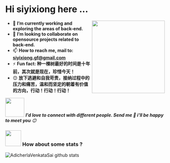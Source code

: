 <h1>Hi siyixiong here ...</h1>
<img align='right' src="https://media.giphy.com/media/MT5UUV1d4CXE2A37Dg/giphy.gif" width="230">


- 🔭 **I’m currently working and exploring the areas of back-end.**
- 👯 **I’m looking to collaborate on opensource projects related to back-end.**
- 📫 **How to reach me, mail to: siyixiong.gf@gmail.com**
- ⚡  **Fun fact: 种一棵树最好的时间是十年前，其次就是现在，珍惜今天！**
- 😊 **放下逃避和自我苛责，接纳过程中的压力和痛苦，温和而坚定的朝着有价值的方向，行动！行动！行动！**


<img src="https://media.giphy.com/media/LnQjpWaON8nhr21vNW/giphy.gif" width="60"> <em><b>I'd love to connect with different people. Send me 👋 i'll be happy to meet you</b> 😊</em>




### <img src="https://media.giphy.com/media/VgCDAzcKvsR6OM0uWg/giphy.gif" width="50"> How about some stats ?

![AdicherlaVenkataSai github stats](https://github-readme-stats.vercel.app/api?username=HammerCloth&show_icons=true)







 

